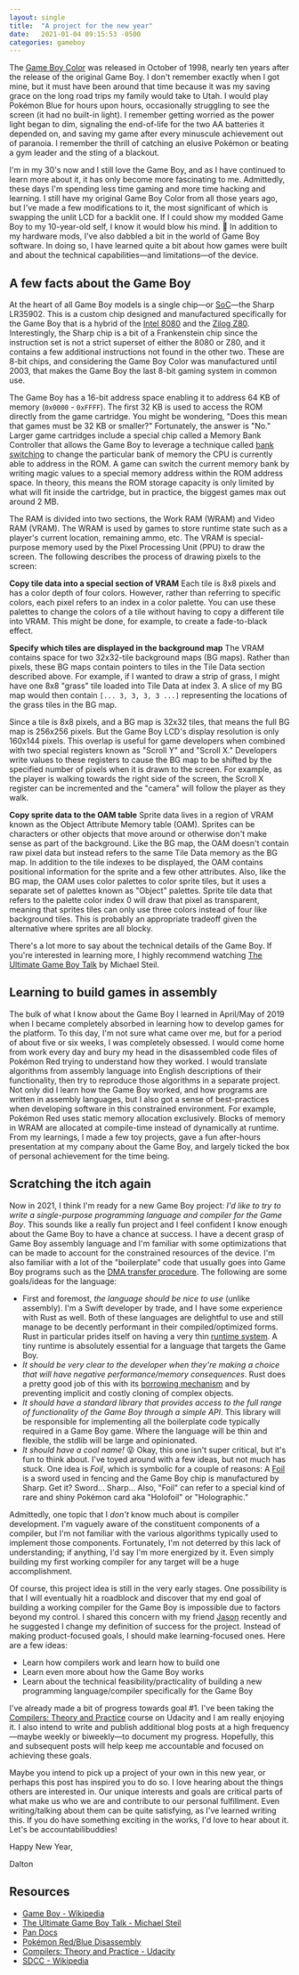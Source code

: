 ```yaml
---
layout: single
title:  "A project for the new year"
date:   2021-01-04 09:15:53 -0500
categories: gameboy
---
```

The [Game Boy Color](https://en.wikipedia.org/wiki/Game_Boy_Color) was released in October of 1998, nearly ten years after the release of the original Game Boy. I don't remember exactly when I got mine, but it must have been around that time because it was my saving grace on the long road trips my family would take to Utah. I would play Pokémon Blue for hours upon hours, occasionally struggling to see the screen (it had no built-in light). I remember getting worried as the power light began to dim, signaling the end-of-life for the two AA batteries it depended on, and saving my game after every minuscule achievement out of paranoia. I remember the thrill of catching an elusive Pokémon or beating a gym leader and the sting of a blackout.

I'm in my 30's now and I still love the Game Boy, and as I have continued to learn more about it, it has only become more fascinating to me. Admittedly, these days I'm spending less time gaming and more time hacking and learning. I still have my original Game Boy Color from all those years ago, but I've made a few modifications to it, the most significant of which is swapping the unlit LCD for a backlit one. If I could show my modded Game Boy to my 10-year-old self, I know it would blow his mind. 🤯 In addition to my hardware mods, I've also dabbled a bit in the world of Game Boy software. In doing so, I have learned quite a bit about how games were built and about the technical capabilities—and limitations—of the device.

## A few facts about the Game Boy

At the heart of all Game Boy models is a single chip—or [SoC](https://en.wikipedia.org/wiki/System_on_a_chip)—the Sharp LR35902. This is a custom chip designed and manufactured specifically for the Game Boy that is a hybrid of the [Intel 8080](https://en.wikipedia.org/wiki/Intel_8080) and the [Zilog Z80](https://en.wikipedia.org/wiki/Zilog_Z80). Interestingly, the Sharp chip is a bit of a Frankenstein chip since the instruction set is not a strict superset of either the 8080 or Z80, and it contains a few additional instructions not found in the other two. These are 8-bit chips, and considering the Game Boy Color was manufactured until 2003, that makes the Game Boy the last 8-bit gaming system in common use.

The Game Boy has a 16-bit address space enabling it to address 64 KB of memory (`0x0000` - `0xFFFF`). The first 32 KB is used to access the ROM directly from the game cartridge. You might be wondering, "Does this mean that games must be 32 KB or smaller?" Fortunately, the answer is "No." Larger game cartridges include a special chip called a Memory Bank Controller that allows the Game Boy to leverage a technique called [bank switching](https://en.wikipedia.org/wiki/Bank_switching) to change the particular bank of memory the CPU is currently able to address in the ROM. A game can switch the current memory bank by writing magic values to a special memory address within the ROM address space. In theory, this means the ROM storage capacity is only limited by what will fit inside the cartridge, but in practice, the biggest games max out around 2 MB.

The RAM is divided into two sections, the Work RAM (WRAM) and Video RAM (VRAM). The WRAM is used by games to store runtime state such as a player's current location, remaining ammo, etc. The VRAM is special-purpose memory used by the Pixel Processing Unit (PPU) to draw the screen. The following describes the process of drawing pixels to the screen:

**Copy tile data into a special section of VRAM**
Each tile is 8x8 pixels and has a color depth of four colors. However, rather than referring to specific colors, each pixel refers to an index in a color palette. You can use these palettes to change the colors of a tile without having to copy a different tile into VRAM. This might be done, for example, to create a fade-to-black effect.

**Specify which tiles are displayed in the background map**
The VRAM contains space for two 32x32-tile background maps (BG maps). Rather than pixels, these BG maps contain pointers to tiles in the Tile Data section described above. For example, if I wanted to draw a strip of grass, I might have one 8x8 "grass" tile loaded into Tile Data at index 3. A slice of my BG map would then contain `[... 3, 3, 3, 3 ...]` representing the locations of the grass tiles in the BG map.

Since a tile is 8x8 pixels, and a BG map is 32x32 tiles, that means the full BG map is 256x256 pixels. But the Game Boy LCD's display resolution is only 160x144 pixels. This overlap is useful for game developers when combined with two special registers known as "Scroll Y" and "Scroll X." Developers write values to these registers to cause the BG map to be shifted by the specified number of pixels when it is drawn to the screen. For example, as the player is walking towards the right side of the screen, the Scroll X register can be incremented and the "camera" will follow the player as they walk.

**Copy sprite data to the OAM table**
Sprite data lives in a region of VRAM known as the Object Attribute Memory table (OAM). Sprites can be characters or other objects that move around or otherwise don't make sense as part of the background. Like the BG map, the OAM doesn't contain raw pixel data but instead refers to the same Tile Data memory as the BG map. In addition to the tile indexes to be displayed, the OAM contains positional information for the sprite and a few other attributes. Also, like the BG map, the OAM uses color palettes to color sprite tiles, but it uses a separate set of palettes known as "Object" palettes. Sprite tile data that refers to the palette color index 0 will draw that pixel as transparent, meaning that sprites tiles can only use three colors instead of four like background tiles. This is probably an appropriate tradeoff given the alternative where sprites are all blocky.

There's a lot more to say about the technical details of the Game Boy. If you're interested in learning more, I highly recommend watching [The Ultimate Game Boy Talk](https://www.youtube.com/watch?v=HyzD8pNlpwI) by Michael Steil.

## Learning to build games in assembly

The bulk of what I know about the Game Boy I learned in April/May of 2019 when I became completely absorbed in learning how to develop games for the platform. To this day, I'm not sure what came over me, but for a period of about five or six weeks, I was completely obsessed. I would come home from work every day and bury my head in the disassembled code files of Pokémon Red trying to understand how they worked. I would translate algorithms from assembly language into English descriptions of their functionality, then try to reproduce those algorithms in a separate project. Not only did I learn how the Game Boy worked, and how programs are written in assembly languages, but I also got a sense of best-practices when developing software in this constrained environment. For example, Pokémon Red uses static memory allocation exclusively. Blocks of memory in WRAM are allocated at compile-time instead of dynamically at runtime. From my learnings, I made a few toy projects, gave a fun after-hours presentation at my company about the Game Boy, and largely ticked the box of personal achievement for the time being.

## Scratching the itch again

Now in 2021, I think I'm ready for a new Game Boy project: *I'd like to try to write a single-purpose programming language and compiler for the Game Boy*. This sounds like a really fun project and I feel confident I know enough about the Game Boy to have a chance at success. I have a decent grasp of Game Boy assembly language and I'm familiar with some optimizations that can be made to account for the constrained resources of the device. I'm also familiar with a lot of the "boilerplate" code that usually goes into Game Boy programs such as the [DMA transfer procedure](http://bgb.bircd.org/pandocs.htm#lcdoamdmatransfers). The following are some goals/ideas for the language:

- First and foremost, *the language should be nice to use* (unlike assembly). I'm a Swift developer by trade, and I have some experience with Rust as well. Both of these languages are delightful to use and still manage to be decently performant in their compiled/optimized forms. Rust in particular prides itself on having a very thin [runtime system](https://en.wikipedia.org/wiki/Runtime_system). A tiny runtime is absolutely essential for a language that targets the Game Boy.
- *It should be very clear to the developer when they're making a choice that will have negative performance/memory consequences*. Rust does a pretty good job of this with its [borrowing mechanism](https://doc.rust-lang.org/book/ch04-02-references-and-borrowing.html) and by preventing implicit and costly cloning of complex objects.
- *It should have a standard library that provides access to the full range of functionality of the Game Boy through a simple API*. This library will be responsible for implementing all the boilerplate code typically required in a Game Boy game. Where the language will be thin and flexible, the stdlib will be large and opinionated.
- *It should have a cool name!* 😝 Okay, this one isn't super critical, but it's fun to think about. I've toyed around with a few ideas, but not much has stuck. One idea is _Foil_, which is symbolic for a couple of reasons: A [Foil](https://en.wikipedia.org/wiki/Foil_(fencing)) is a sword used in fencing and the Game Boy chip is manufactured by Sharp. Get it? Sword... Sharp... Also, "Foil" can refer to a special kind of rare and shiny Pokémon card aka "Holofoil" or "Holographic."

Admittedly, one topic that I _don't_ know much about is compiler development. I'm vaguely aware of the constituent components of a compiler, but I'm not familiar with the various algorithms typically used to implement those components. Fortunately, I'm not deterred by this lack of understanding; if anything, I'd say I'm more energized by it. Even simply building my first working compiler for any target will be a huge accomplishment.

Of course, this project idea is still in the very early stages. One possibility is that I will eventually hit a roadblock and discover that my end goal of building a working compiler for the Game Boy is impossible due to factors beyond my control. I shared this concern with my friend [Jason](https://twitter.com/jasonbrennan) recently and he suggested I change my definition of success for the project. Instead of making product-focused goals, I should make learning-focused ones. Here are a few ideas:

- Learn how compilers work and learn how to build one
- Learn even more about how the Game Boy works
- Learn about the technical feasibility/practicality of building a new programming language/compiler specifically for the Game Boy

I've already made a bit of progress towards goal #1. I've been taking the [Compilers: Theory and Practice](https://www.udacity.com/course/compilers-theory-and-practice--ud168) course on Udacity and I am really enjoying it. I also intend to write and publish additional blog posts at a high frequency—maybe weekly or biweekly—to document my progress. Hopefully, this and subsequent posts will help keep me accountable and focused on achieving these goals.

Maybe you intend to pick up a project of your own in this new year, or perhaps this post has inspired you to do so. I love hearing about the things others are interested in. Our unique interests and goals are critical parts of what make us who we are and contribute to our personal fulfillment. Even writing/talking about them can be quite satisfying, as I've learned writing this. If you do have something exciting in the works, I'd love to hear about it. Let's be accountabilibuddies!

Happy New Year,

Dalton

## Resources

- [Game Boy - Wikipedia](https://en.wikipedia.org/wiki/Game_Boy)
- [The Ultimate Game Boy Talk - Michael Steil](https://www.youtube.com/watch?v=HyzD8pNlpwI)
- [Pan Docs](http://bgb.bircd.org/pandocs.htm)
- [Pokémon Red/Blue Disassembly](https://github.com/pret/pokered)
- [Compilers: Theory and Practice - Udacity](https://www.udacity.com/course/compilers-theory-and-practice--ud168)
- [SDCC - Wikipedia](https://en.wikipedia.org/wiki/Small_Device_C_Compiler)
